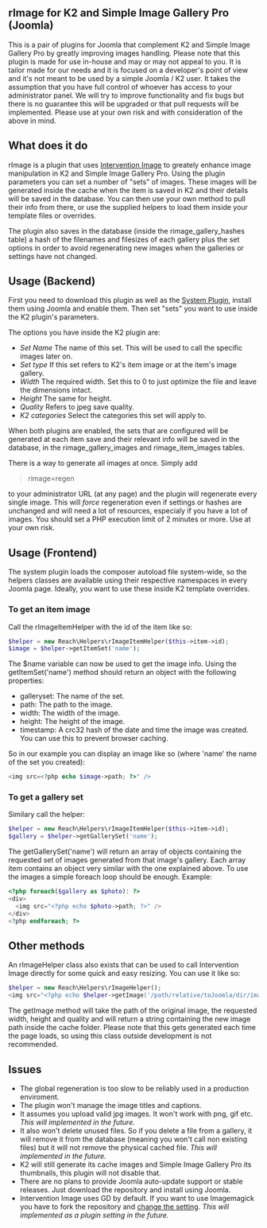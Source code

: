 ## rImage for K2 and Simple Image Gallery Pro (Joomla)

This is a pair of plugins for Joomla that complement K2 and Simple Image Gallery Pro by greatly improving images handling. Please note that this plugin is made for use in-house and may or may not appeal to you. It is tailor made for our needs and it is focused on a developer's point of view and it's not meant to be used by a simple Joomla / K2 user. It takes the assumption that you have full control of whoever has access to your administrator panel. We will try to improve functionality and fix bugs but there is no guarantee this will be upgraded or that pull requests will be implemented. Please use at your own risk and with consideration of the above in mind.

## What does it do

rImage is a plugin that uses [Intervention Image](http://image.intervention.io/) to greately enhance image manipulation in K2 and Simple Image Gallery Pro. Using the plugin parameters you can set a number of "sets" of images. These images will be generated inside the cache when the item is saved in K2 and their details will be saved in the database. You can then use your own method to pull their info from there, or use the supplied helpers to load them inside your template files or overrides.

The plugin also saves in the database (inside the rimage_gallery_hashes table) a hash of the filenames and filesizes of each gallery plus the set options in order to avoid regenerating new images when the galleries or settings have not changed.

## Usage (Backend)

First you need to download this plugin as well as the [System Plugin](https://github.com/afonic/rimage-system), install them using Joomla and enable them. Then set "sets" you want to use inside the K2 plugin's parameters. 

The options you have inside the K2 plugin are:

* *Set Name* The name of this set. This will be used to call the specific images later on.
* *Set type* If this set refers to K2's item image or at the item's image gallery.
* *Width* The required width. Set this to 0 to just optimize the file and leave the dimensions intact.
* *Height* The same for height.
* *Quality* Refers to jpeg save quality.
* *K2 categories* Select the categories this set will apply to.

When both plugins are enabled, the sets that are configured will be generated at each item save and their relevant info will be saved in the database, in the rimage_gallery_images and rimage_item_images tables.

There is a way to generate all images at once. Simply add

> rimage=regen

to your administrator URL (at any page) and the plugin will regenerate every single image. This will *force* regeneration even if settings or hashes are unchanged and will need a lot of resources, especialy if you have a lot of images. You should set a PHP execution limit of 2 minutes or more. Use at your own risk.

## Usage (Frontend)

The system plugin loads the composer autoload file system-wide, so the helpers classes are available using their respective namespaces in every Joomla page. Ideally, you want to use these inside K2 template overrides.

### To get an item image

Call the rImageItemHelper with the id of the item like so:

```php
$helper = new Reach\Helpers\rImageItemHelper($this->item->id);
$image = $helper->getItemSet('name');
```

The $name variable can now be used to get the image info. Using the getItemSet('name') method should return an object with the following properties:

* galleryset: The name of the set.
* path: The path to the image.
* width: The width of the image.
* height: The height of the image.
* timestamp: A crc32 hash of the date and time the image was created. You can use this to prevent browser caching.

So in our example you can display an image like so (where 'name' the name of the set you created): 

```php
<img src=<?php echo $image->path; ?>" />
```

### To get a gallery set

Similary call the helper:

```php
$helper = new Reach\Helpers\rImageItemHelper($this->item->id);
$gallery = $helper->getGallerySet('name');
```

The getGallerySet('name') will return an array of objects containing the requested set of images generated from that image's gallery. Each array item contains an object very similar with the one explained above. To use the images a simple foreach loop should be enough. Example:

```php
<?php foreach($gallery as $photo): ?>
<div>
  <img src="<?php echo $photo->path; ?>" />
</div>
<?php endforeach; ?>
```

## Other methods

An rImageHelper class also exists that can be used to call Intervention Image directly for some quick and easy resizing. You can use it like so:

```php
$helper = new Reach\Helpers\rImageHelper();
<img src="<?php echo $helper->getImage('/path/relative/toJoomla/dir/image.jpg', 1024, 768, 70); ?>" />
```

The getImage method will take the path of the original image, the requested width, height and quality and will return a string containing the new image path inside the cache folder. Please note that this gets generated each time the page loads, so using this class outside development is not recommended.

## Issues

* The global regeneration is too slow to be reliably used in a production enviroment.
* The plugin won't manage the image titles and captions.
* It assumes you upload valid jpg images. It won't work with png, gif etc.  _This will implemented in the future._
* It also won't delete unused files. So if you delete a file from a gallery, it will remove it from the database (meaning you won't call non existing files) but it will not remove the physical cached file. _This will implemented in the future._
* K2 will still generate its cache images and Simple Image Gallery Pro its thumbnails, this plugin will not disable that.
* There are no plans to provide Joomla auto-update support or stable releases. Just download the repository and install using Joomla.
* Intervention Image uses GD by default. If you want to use Imagemagick you have to fork the repository and [change the setting](http://image.intervention.io/getting_started/configuration). _This will implemented as a plugin setting in the future._
